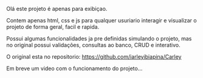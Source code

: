 Olá este projeto é apenas para exibiçao.

Contem apenas html, css e js para qualquer usuriario interagir e visualizar o projeto de forma geral, facil e rapida.

Possui algumas funcionalidades ja pre definidas simulando o projeto, mas no original possui validações, consultas ao banco, CRUD e interativo.

O original esta no repositorio:
https://github.com/iarleyibiapina/Carley

Em breve um video com o funcionamento do projeto...
